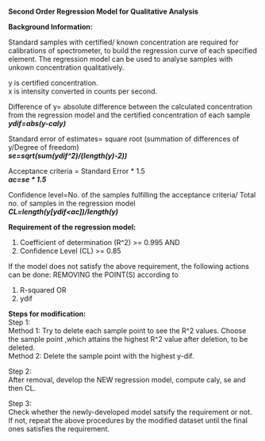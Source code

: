 **Second Order Regression Model for Qualitative Analysis**

**Background Information:**

Standard samples with certified/ known concentration are required for calibrations of spectrometer, to build the regression curve of each specified element. The regression model
can be used to analyse samples with unkown concentration qualitatively. 

y is certified concentration.   
x is intensity converted in counts per second.

Difference of y= absolute difference between the calculated concentration from the regression model and the certified concentration of each sample   
***ydif=abs(y-caly)***

Standard error of estimates= square root (summation of differences of y/Degree of freedom)   
***se=sqrt(sum(ydif^2)/(length(y)-2))***

Acceptance criteria = Standard Error * 1.5    
***ac=se * 1.5***

Confidence level=No. of the samples fulfilling the acceptance criteria/ Total no. of samples in the regression model    
***CL=length(y[ydif<ac])/length(y)***

**Requirement of the regression model:**
1. Coefficient of determination (R^2) >= 0.995 AND   
2. Confidence Level (CL) >= 0.85

If the model does not satisfy the above requirement, the following actions can be done:
REMOVING the POINT(S) according to 
1) R-squared OR 
2) ydif

**Steps for modification:**     
Step 1:    
Method 1: Try to delete each sample point to see the R^2 values. Choose the sample point ,which attains the highest R^2 value after deletion, to be deleted.      
Method 2: Delete the sample point with the highest y-dif.

Step 2:     
After removal, develop the NEW regression model, compute caly, se and then CL.

Step 3:     
Check whether the newly-developed model satsify the requirement or not. If not, repeat the above procedures by the modified dataset until the final ones satisfies the requirement.



